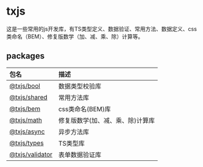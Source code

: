 # txjs

这是一些常用的js开发库，有TS类型定义、数据验证、常用方法、数据定义、css类命名（BEM）、修复版数学（加、减、乘、除）计算等。

## packages

|包名|描述|
|:-----|:-----|
|[@txjs/bool](https://github.com/yangtianxia/txjs/tree/master/packages/bool)|数据类型校验库|
|[@txjs/shared](https://github.com/yangtianxia/txjs/tree/master/packages/shared)|常用方法库|
|[@txjs/bem](https://github.com/yangtianxia/txjs/tree/master/packages/bem)|css类命名(BEM)库|
|[@txjs/math](https://github.com/yangtianxia/txjs/tree/master/packages/math)|修复版数学(加、减、乘、除)计算库|
|[@txjs/async](https://github.com/yangtianxia/txjs/tree/master/packages/async)|异步方法库|
|[@txjs/types](https://github.com/yangtianxia/txjs/tree/master/packages/types)|TS类型库|
|[@txjs/validator](https://github.com/yangtianxia/txjs/tree/master/packages/validator)|表单数据验证库|